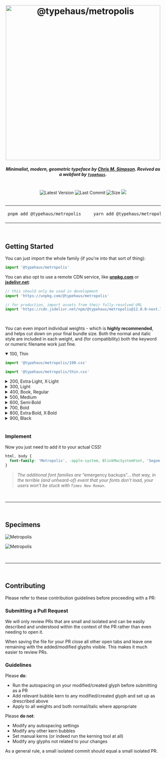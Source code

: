 <h1 align=center>
<a href="https://typehaus.org/metropolis" title="View the Metropolis docs at typehaus.org"><img src="https://cdn.jsdelivr.net/gh/typehaus/metropolis/.github/assets/logo.png" alt="@typehaus/metropolis" align="center" title="typehaus.org/metropolis" width="500"></a>
</h1>

<div align=center>
<h5>Minimalist, modern, geometric typeface by <a href="https://github.com/chrismsimpson">Chris M. Simpson</a>. Revived as a webfont by <a href="https://github.com/typehaus"><strong><code>typehaus</code></strong></a>.</h5>
</div>
<br>

<div align=center>
<img src="https://badgen.net/npm/v/@typehaus/metropolis?icon=npm&label=&color=red&labelColor=red" alt="Latest Version">
<img src="https://badgen.net/github/last-commit/typehaus/metropolis/main?icon=github&color=123&labelColor=123&label=" alt="Last Commit">
<img src="https://badgen.net/packagephobia/install/@typehaus/metropolis?icon=packagephobia&label=&color=8cc055&labelColor=8cc055" alt="Size">
<img src="https://badgen.net/npm/types/@typehaus/metropolis?icon=typescript&color=cyan&labelColor=cyan&label=">
</div>
	
<br>

<table align=center border=0 style="border-color:transparent !important">
<tr><td>

```bash
pnpm add @typehaus/metropolis	
```

</td><td>

```bash
yarn add @typehaus/metropolis
```

</td><td>

```bash
npm i --save @typehaus/metropolis
```

</td></tr>
</table>

<br>

## Getting Started

You can just import the whole family (if you're into that sort of thing):

```js
import '@typehaus/metropolis'
```

You can also opt to use a remote CDN service, like [**unpkg.com**](https://cdn.jsdelivr.net/npm/@typehaus/metropolis@latest) or [**jsdelivr.net**](https://jsdelivr.net/npm/@typehaus/metropolis):

```js
// this should only be used in development
import 'https://unpkg.com/@typehaus/metropolis'
```

```js
// for production, import assets from their fully-resolved URL
import 'https://cdn.jsdelivr.net/npm/@typehaus/metropolis@12.0.0-next.7/100.css'
```

<br>

You can even import individual weights - which is **highly recommended**, and helps cut down on your final bundle size. Both the normal and italic style are included in each weight, and (for compatibility) both the keyword or numeric filename work just fine.

<details open><summary>100, Thin</summary>

```js
import '@typehaus/metropolis/100.css'
```
	
```js
import '@typehaus/metropolis/thin.css'
```

</details><details><summary>200, Extra·Light, X·Light</summary>


```js
import '@typehaus/metropolis/200.css'
```

```js
import '@typehaus/metropolis/xlight.css'
```

```js
import '@typehaus/metropolis/extralight.css'
```

</details><details><summary>300, Light</summary>


```js
import '@typehaus/metropolis/300.css'
```

```js
import '@typehaus/metropolis/light.css'
```

</details><details><summary>400, Book, Regular</summary>

```js
import '@typehaus/metropolis/400.css'
```

```js
import '@typehaus/metropolis/book.css'
```

```js
import '@typehaus/metropolis/regular.css'
```

</details><details><summary>500, Medium</summary>

```js
import '@typehaus/metropolis/500.css'
```

```js
import '@typehaus/metropolis/medium.css'
```

</details><details><summary>600, Semi·Bold</summary>

```js
import '@typehaus/metropolis/600.css'
```

```js
import '@typehaus/metropolis/semibold.css'
```

</details><details><summary>700, Bold</summary>

```js
import '@typehaus/metropolis/700.css'
```

```js
import '@typehaus/metropolis/bold.css'
```

</details><details><summary>800, Extra·Bold, X·Bold</summary>

```js
import '@typehaus/metropolis/800.css'
```

```js
import '@typehaus/metropolis/xbold.css'
```

```js
import '@typehaus/metropolis/extrabold.css'
```

</details><details><summary>900, Black</summary>

```js
import '@typehaus/metropolis/900.css'
```

```js
import '@typehaus/metropolis/black.css'
```

</details>

<br>

### Implement

Now you just need to add it to your actual CSS!

```css
html, body {
  font-family: 'Metropolis', -apple-system, BlinkMacSystemFont, 'Segoe UI', Roboto, 'Open Sans', 'Helvetica Neue', sans-serif;
}
```

> *The additional font families are* “emergency backups”... *that way, in the terrible (and unheard-of) event that your fonts don't load, your users won't be stuck with `Times New Roman`*.

<br><hr><br>

## Specimens

![Metropolis](https://cdn.jsdelivr.net/gh/typehaus/metropolis/docs/specimens/Metro-1.png)

![Metropolis](https://cdn.jsdelivr.net/gh/typehaus/metropolis/docs/specimens/Metro-2.png)

<br><hr><br>

## Contributing

Please refer to these contribution guidelines before proceeding with a PR:

### Submitting a Pull Request

We will only review PRs that are small and isolated and can be easily described and understood within the context of the PR rather than even needing to open it.

When saving the file for your PR close all other open tabs and leave one remaining with the added/modified glyphs visible. This makes it much easier to review PRs.

### Guidelines

Please **do**:

- Run the autospacing on your modified/created glyph before submitting as a PR
- Add relevant bubble kern to any modified/created glyph and set up as drescribed above
- Apply to all weights and both normal/italic where appropriate

Please **do not**:

- Modify any autospacing settings
- Modify any other kern bubbles
- Set manual kerns (or indeed run the kerning tool at all)
- Modify any glyphs not related to your changes

As a general rule, a small isolated commit should equal a small isolated PR. 


